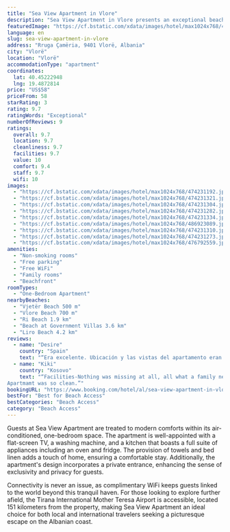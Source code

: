 ```yaml
---
title: "Sea View Apartment in Vlore"
description: "Sea View Apartment in Vlore presents an exceptional beachfront retreat, located just a stone's throw away from the pristine Vjetër Beach and a leisurely stroll from the vibrant Vlore Beach."
featuredImage: "https://cf.bstatic.com/xdata/images/hotel/max1024x768/474231192.jpg?k=89e0be9a47368f99abe146f4f48cd4bcb158a0850a29c7ed2ecb6a31fa35059c&o=&hp=1"
language: en
slug: sea-view-apartment-in-vlore
address: "Rruga Çamëria, 9401 Vlorë, Albania"
city: "Vlorë"
location: "Vlorë"
accommodationType: "apartment"
coordinates:
  lat: 40.45222948
  lng: 19.4872814
price: "US$58"
priceFrom: 58
starRating: 3
rating: 9.7
ratingWords: "Exceptional"
numberOfReviews: 9
ratings:
  overall: 9.7
  location: 9.7
  cleanliness: 9.7
  facilities: 9.7
  value: 10
  comfort: 9.4
  staff: 9.7
  wifi: 10
images:
  - "https://cf.bstatic.com/xdata/images/hotel/max1024x768/474231192.jpg?k=89e0be9a47368f99abe146f4f48cd4bcb158a0850a29c7ed2ecb6a31fa35059c&o=&hp=1"
  - "https://cf.bstatic.com/xdata/images/hotel/max1024x768/474231321.jpg?k=35d882eb443e558b2bac8d56553cc0bb35740c6075a0a34d180ef778f841ebcd&o=&hp=1"
  - "https://cf.bstatic.com/xdata/images/hotel/max1024x768/474231304.jpg?k=ad94ba1cc260a5813c3be207f47e70383b96317a03274d6fa160419d18d05be8&o=&hp=1"
  - "https://cf.bstatic.com/xdata/images/hotel/max1024x768/474231282.jpg?k=4ab071778279902627ed1dd051dbd60133d766869b71c31779c8c7b2f97af3e4&o=&hp=1"
  - "https://cf.bstatic.com/xdata/images/hotel/max1024x768/474231334.jpg?k=6f25f51dbd5d2a319efdad959291ae660f64d6c18c885f4797a1c07434b52c28&o=&hp=1"
  - "https://cf.bstatic.com/xdata/images/hotel/max1024x768/486923089.jpg?k=470f0b6de51a0ae3814a21133b4905aedc07eeb89e56def16e107b0a373f4a35&o=&hp=1"
  - "https://cf.bstatic.com/xdata/images/hotel/max1024x768/474231310.jpg?k=c14440033a81f2dbe40ce4aa6d3efffdf49cd1703ba672c0028ffc8e2aa86c0f&o=&hp=1"
  - "https://cf.bstatic.com/xdata/images/hotel/max1024x768/474231273.jpg?k=54039c3dc8f1f93f4cec424ae5f8aba6ff46944c2234bbbb7f2c8498bf6201a2&o=&hp=1"
  - "https://cf.bstatic.com/xdata/images/hotel/max1024x768/476792559.jpg?k=138a5e607ea985f5a2b2e770f99b8c1db52052f79f1996aeccd5f9944dad4b24&o=&hp=1"
amenities:
  - "Non-smoking rooms"
  - "Free parking"
  - "Free WiFi"
  - "Family rooms"
  - "Beachfront"
roomTypes:
  - "One-Bedroom Apartment"
nearbyBeaches:
  - "Vjetër Beach 500 m"
  - "Vlore Beach 700 m"
  - "Ri Beach 1.9 km"
  - "Beach at Government Villas 3.6 km"
  - "Liro Beach 4.2 km"
reviews:
  - name: "Desire"
    country: "Spain"
    text: "“Era excelente. Ubicación y las vistas del apartamento eran lo mejor. Además tenia todo lo que necesitabas: cocina con utensilios, lavadora, plancha”"
  - name: "Kiki"
    country: "Kosovo"
    text: "“Facilities-Nothing was missing at all, all what a family needs was placed on it's place, kitchen had everything even wraping paper😊
Apartmamt was so clean.”"
bookingURL: "https://www.booking.com/hotel/al/sea-view-apartment-in-vlore.en-gb.html?aid=8035640"
bestFor: "Best for Beach Access"
bestCategories: "Beach Access"
category: "Beach Access"
---
```


Guests at Sea View Apartment are treated to modern comforts within its air-conditioned, one-bedroom space. The apartment is well-appointed with a flat-screen TV, a washing machine, and a kitchen that boasts a full suite of appliances including an oven and fridge. The provision of towels and bed linen adds a touch of home, ensuring a comfortable stay. Additionally, the apartment's design incorporates a private entrance, enhancing the sense of exclusivity and privacy for guests.

Connectivity is never an issue, as complimentary WiFi keeps guests linked to the world beyond this tranquil haven. For those looking to explore further afield, the Tirana International Mother Teresa Airport is accessible, located 151 kilometers from the property, making Sea View Apartment an ideal choice for both local and international travelers seeking a picturesque escape on the Albanian coast.